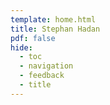 ```yaml
---
template: home.html
title: Stephan Hadan
pdf: false
hide:
  - toc
  - navigation
  - feedback
  - title
---
```

